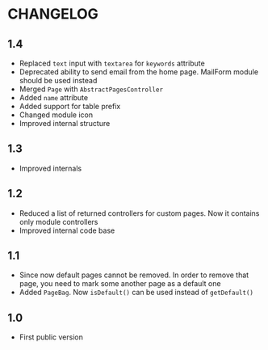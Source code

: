 CHANGELOG
=========

1.4
---

 * Replaced `text` input with `textarea` for `keywords` attribute
 * Deprecated ability to send email from the home page. MailForm module should be used instead
 * Merged `Page` with `AbstractPagesController`
 * Added `name` attribute
 * Added support for table prefix
 * Changed module icon
 * Improved internal structure

1.3
---

 * Improved internals

1.2
---

 * Reduced a list of returned controllers for custom pages. Now it contains only module controllers
 * Improved internal code base

1.1
---

 * Since now default pages cannot be removed. In order to remove that page, you need to mark some another page as a default one
 * Added `PageBag`. Now `isDefault()` can be used instead of `getDefault()`
 
1.0
---

 * First public version